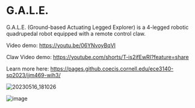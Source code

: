# G.A.L.E.
G.A.L.E. (Ground-based Actuating Legged Explorer) is a 4-legged robotic quadrupedal robot equipped with a remote control claw. 

Video demo: https://youtu.be/06YNvoyBqVI 

Claw Video demo: https://youtube.com/shorts/T-is2ifEwRI?feature=share

Learn more here: https://pages.github.coecis.cornell.edu/ece3140-sp2023/jjm469-wih3/

![20230516_181026](https://github.com/jjm469/G.A.L.E.-Robot/assets/121833123/e7db3ff4-a43e-409a-8299-12febf2dc0f8)

![image](https://github.com/jjm469/G.A.L.E.-Robot/assets/121833123/67900d81-7f72-48fd-af3d-3f6c6eab7efd)
